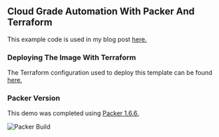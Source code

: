 ## Cloud Grade Automation With Packer And Terraform
This example code is used in my blog post [here.](https://wcollins.io/post/2021/cloud-grade-automation-with-packer-and-terraform/)

### Deploying The Image With Terraform
The Terraform configuration used to deploy this template can be found [here.](https://github.com/wcollins/terraform-azure-demo-vm)

### Packer Version
This demo was completed using [Packer 1.6.6.](https://releases.hashicorp.com/packer/1.6.6/packer_1.6.6_linux_amd64.zip)

![Packer Build](./images/packer-build.gif)